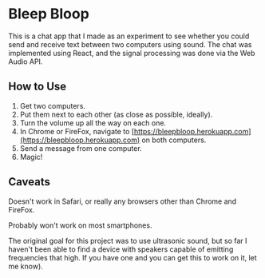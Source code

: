 # Bleep Bloop

This is a chat app that I made as an experiment to see whether you could send and receive text between two computers using sound. The chat was implemented using React, and the signal processing was done via the Web Audio API.

## How to Use

1. Get two computers.
2. Put them next to each other (as close as possible, ideally).
3. Turn the volume up all the way on each one.
4. In Chrome or FireFox, navigate to [https://bleepbloop.herokuapp.com](https://bleepbloop.herokuapp.com) on both computers.
5. Send a message from one computer.
6. Magic!

## Caveats

Doesn't work in Safari, or really any browsers other than Chrome and FireFox.

Probably won't work on most smartphones.

The original goal for this project was to use ultrasonic sound, but so far I haven't been able to find a device with speakers capable of emitting frequencies that high. If you have one and you can get this to work on it, let me know).
